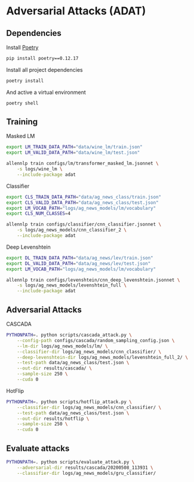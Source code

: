 # Adversarial Attacks (ADAT)

## Dependencies

Install [Poetry](https://python-poetry.org/)

```bash
pip install poetry==0.12.17
```

Install all project dependencies

```bash
poetry install
```

And active a virtual environment

```bash
poetry shell
```

## Training

Masked LM

```bash
export LM_TRAIN_DATA_PATH="data/wine_lm/train.json"
export LM_VALID_DATA_PATH="data/wine_lm/test.json"

allennlp train configs/lm/transformer_masked_lm.jsonnet \
    -s logs/wine_lm \
    --include-package adat
```

Classifier

```bash
export CLS_TRAIN_DATA_PATH="data/ag_news_class/train.json"
export CLS_VALID_DATA_PATH="data/ag_news_class/test.json"
export LM_VOCAB_PATH="logs/ag_news_models/lm/vocabulary"
export CLS_NUM_CLASSES=4

allennlp train configs/classifier/cnn_classifier.jsonnet \
    -s logs/ag_news_models/cnn_classifier_2 \
    --include-package adat
```

Deep Levenshtein

```bash
export DL_TRAIN_DATA_PATH="data/ag_news/lev/train.json"
export DL_VALID_DATA_PATH="data/ag_news/lev/test.json"
export LM_VOCAB_PATH="logs/ag_news_models/lm/vocabulary"

allennlp train configs/levenshtein/cnn_deep_levenshtein.jsonnet \
    -s logs/ag_news_models/levenshtein_full \
    --include-package adat
```


## Adversarial Attacks

CASCADA

```bash
PYTHONPATH=. python scripts/cascada_attack.py \
    --config-path configs/cascada/random_sampling_config.json \
    --lm-dir logs/ag_news_models/lm/ \
    --classifier-dir logs/ag_news_models/cnn_classifier/ \
    --deep-levenshtein-dir logs/ag_news_models/levenshtein_full_2/ \
    --test-path data/ag_news_class/test.json \
    --out-dir results/cascada/ \
    --sample-size 250 \
    --cuda 0
```

HotFlip

```bash
PYTHONPATH=. python scripts/hotflip_attack.py \
    --classifier-dir logs/ag_news_models/cnn_classifier/ \
    --test-path data/ag_news_class/test.json \
    --out-dir results/hotflip \
    --sample-size 250 \
    --cuda 0
```

## Evaluate attacks

```bash
PYTHONPATH=. python scripts/evaluate_attack.py \
    --adversarial-dir results/cascada/20200508_113931 \
    --classifier-dir logs/ag_news_models/gru_classifier/
```